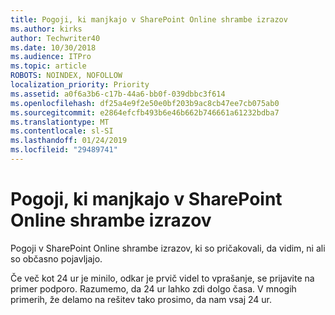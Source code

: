 ```yaml
---
title: Pogoji, ki manjkajo v SharePoint Online shrambe izrazov
ms.author: kirks
author: Techwriter40
ms.date: 10/30/2018
ms.audience: ITPro
ms.topic: article
ROBOTS: NOINDEX, NOFOLLOW
localization_priority: Priority
ms.assetid: a0f6a3b6-c17b-44a6-bb0f-039dbbc3f614
ms.openlocfilehash: df25a4e9f2e50e0bf203b9ac8cb47ee7cb075ab0
ms.sourcegitcommit: e2864efcfb493b6e46b662b746661a61232bdba7
ms.translationtype: MT
ms.contentlocale: sl-SI
ms.lasthandoff: 01/24/2019
ms.locfileid: "29489741"
---
```

# <a name="terms-missing-from-sharepoint-online-term-store"></a>Pogoji, ki manjkajo v SharePoint Online shrambe izrazov

Pogoji v SharePoint Online shrambe izrazov, ki so pričakovali, da vidim, ni ali so občasno pojavljajo.
  
Če več kot 24 ur je minilo, odkar je prvič videl to vprašanje, se prijavite na primer podporo. Razumemo, da 24 ur lahko zdi dolgo časa. V mnogih primerih, že delamo na rešitev tako prosimo, da nam vsaj 24 ur.
  

